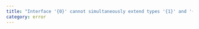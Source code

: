 ```yaml
---
title: "Interface '{0}' cannot simultaneously extend types '{1}' and '{2}'."
category: error
---
```


